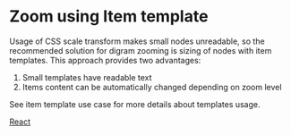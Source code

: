 # Zoom using Item template
Usage of CSS scale transform makes small nodes unreadable, so the recommended solution for digram zooming is sizing of nodes with item templates. This approach provides two advantages:

1. Small templates have readable text
2. Items content can be automatically changed depending on zoom level

See item template use case for more details about templates usage.

[React](../src/Samples/ZoomWithItemTemplate.js)
